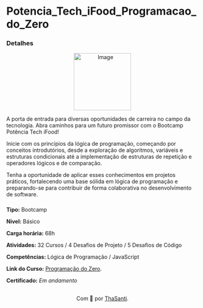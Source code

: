 # Potencia_Tech_iFood_Programacao_do_Zero

###  Detalhes

<div class="img-container" align="center">
  <img src="https://hermes.dio.me/tracks/9388e8d8-00d5-4007-a7c9-357324fe73fa.png" alt="Image" height="150" width="150" />
</div>

A porta de entrada para diversas oportunidades de carreira no campo da tecnologia. Abra caminhos para um futuro promissor com o Bootcamp Potência Tech iFood!

Inicie com os princípios da lógica de programação, começando por conceitos introdutórios, desde a exploração de algoritmos, variáveis e estruturas condicionais até a implementação de estruturas de repetição e operadores lógicos e de comparação.

Tenha a oportunidade de aplicar esses conhecimentos em projetos práticos, fortalecendo uma base sólida em lógica de programação e preparando-se para contribuir de forma colaborativa no desenvolvimento de software.

###

**Tipo:** Bootcamp

**Nivel:** Básico

**Carga horária:** 68h

**Atividades:** 32 Cursos / 4 Desafios de Projeto / 5 Desafios de Código

**Competências:** Lógica de Programação / JavaScript


**Link do Curso:**  <a href="https://web.dio.me/track/9bada25e-4784-4932-ba20-fbb4c1b71855?tab=about">Programação do Zero</a>.


**Certificado:** *Em andamento*


## 
<div align="center"> 
Com 🩷 por <a href="https://github.com/ThaSanti">ThaSanti</a>.
</div>
